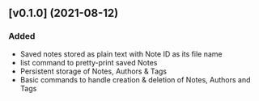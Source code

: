 ## [v0.1.0] (2021-08-12)
### Added
- Saved notes stored as plain text with Note ID as its file name
- list command to pretty-print saved Notes
- Persistent storage of Notes, Authors & Tags
- Basic commands to handle creation & deletion of Notes, Authors and Tags